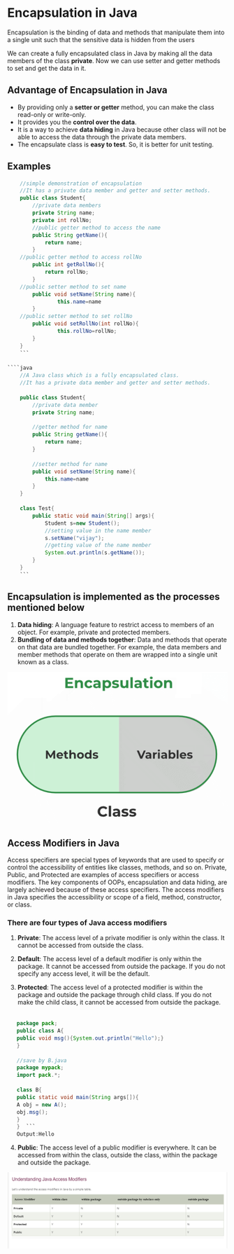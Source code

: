 # Encapsulation in Java

Encapsulation is the binding of data and methods that manipulate them into a single unit such that the sensitive data is hidden from the users

We can create a fully encapsulated class in Java by making all the data members of the class **private**. Now we can use setter and getter methods to set and get the data in it.

## Advantage of Encapsulation in Java

- By providing only a **setter or getter** method, you can make the class read-only or write-only.
- It provides you the **control over the data**.
- It is a way to achieve **data hiding** in Java because other class will not be able to access the data through the private data members.
- The encapsulate class is **easy to test**. So, it is better for unit testing.

## Examples

`````java
    //simple demonstration of encapsulation
    //It has a private data member and getter and setter methods.
    public class Student{
        //private data members
        private String name;
        private int rollNo;
        //public getter method to access the name
        public String getName(){
            return name;
        }
    //public getter method to access rollNo
        public int getRollNo(){
            return rollNo;
        }
    //public setter method to set name
        public void setName(String name){
                this.name=name
        }
    //public setter method to set rollNo
        public void setRollNo(int rollNo){
                this.rollNo=rollNo;
        }
    }
    ```

````java
    //A Java class which is a fully encapsulated class.
    //It has a private data member and getter and setter methods.

    public class Student{
        //private data member
        private String name;

        //getter method for name
        public String getName(){
            return name;
        }

        //setter method for name
        public void setName(String name){
            this.name=name
        }
    }

    class Test{
        public static void main(String[] args){
            Student s=new Student();
            //setting value in the name member
            s.setName("vijay");
            //getting value of the name member
            System.out.println(s.getName());
        }
    }
    ```
`````

## Encapsulation is implemented as the processes mentioned below

1. **Data hiding**: A language feature to restrict access to members of an object. For example, private and protected members.
2. **Bundling of data and methods together**: Data and methods that operate on that data are bundled together. For example, the data members and member methods that operate on them are wrapped into a single unit known as a class.

![alt text](./assets/encapsulation.png)

## Access Modifiers in Java

Access specifiers are special types of keywords that are used to specify or control the accessibility of entities like classes, methods, and so on. Private, Public, and Protected are examples of access specifiers or access modifiers.
The key components of OOPs, encapsulation and data hiding, are largely achieved because of these access specifiers.
The access modifiers in Java specifies the accessibility or scope of a field, method, constructor, or class.

### There are four types of Java access modifiers

1. **Private**: The access level of a private modifier is only within the class. It cannot be accessed from outside the class.

2. **Default**: The access level of a default modifier is only within the package. It cannot be accessed from outside the package. If you do not specify any access level, it will be the default.

3. **Protected**: The access level of a protected modifier is within the package and outside the package through child class. If you do not make the child class, it cannot be accessed from outside the package.

````java

   package pack;
   public class A{
   public void msg(){System.out.println("Hello");}
   }

   //save by B.java
   package mypack;
   import pack.*;

   class B{
   public static void main(String args[]){
   A obj = new A();
   obj.msg();
   }
   }  ```
   Output:Hello

````

4. **Public**: The access level of a public modifier is everywhere. It can be accessed from within the class, outside the class, within the package and outside the package.

![alt text](<./assets/Screenshot (82).png>)
